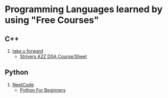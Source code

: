 # Programming Languages learned by using "Free Courses"

## C++

1. [take u forward](https://takeuforward.org/)
   - [Strivers A2Z DSA Course/Sheet](https://takeuforward.org/strivers-a2z-dsa-course/strivers-a2z-dsa-course-sheet-2)

## Python

1. [NeetCode](https://neetcode.io/)
   - [Python For Beginners](https://neetcode.io/problems/python-hello-world)
